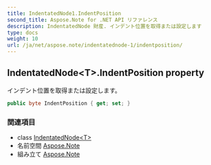 ```yaml
---
title: IndentatedNode1.IndentPosition
second_title: Aspose.Note for .NET API リファレンス
description: IndentatedNode 財産. インデント位置を取得または設定します
type: docs
weight: 10
url: /ja/net/aspose.note/indentatednode-1/indentposition/
---
```

## IndentatedNode&lt;T&gt;.IndentPosition property

インデント位置を取得または設定します。

```csharp
public byte IndentPosition { get; set; }
```

### 関連項目

* class [IndentatedNode&lt;T&gt;](../)
* 名前空間 [Aspose.Note](../../indentatednode-1/)
* 組み立て [Aspose.Note](../../../)


